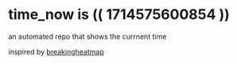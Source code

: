 # time_now is (( 1714575600854 ))

an automated repo that shows the currnent time

inspired by [breakingheatmap](https://github.com/breakingheatmap/breakingheatmap)